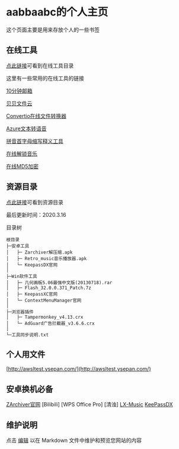# aabbaabc的个人主页

这个页面主要是用来存放个人的一些书签


## 在线工具

[点此链接](https://aabbaabc.github.io/onlinetools.html)可看到在线工具目录

这里有一些常用的在线工具的链接

[10分钟邮箱](https://10minutemail.org/)

[贝贝文件云](https://xbeibeix.com/file/)

[Convertio在线文件转换器](https://convertio.co/zh)

[Azure文本转语音](https://azure.microsoft.com/zh-cn/services/cognitive-services/text-to-speech/)

[拼音首字母缩写释义工具](https://aabbaabc.github.io/nbnhhsh/)

[在线解锁音乐](https://aabbaabc.github.io/unlock_music/)

[在线MD5加密](https://aabbaabc.github.io/md5)

## 资源目录

[点此链接](https://aabbaabc.github.io/ziyuan.html)可看到资源目录

最后更新时间：2020.3.16

目录树
```
根目录  
├─安卓工具  
│   ├─ Zarchiver解压缩.apk  
│   ├─ Retro_music音乐播放器.apk  
│   └─ KeepassDX官网  
│  
├─Win软件工具  
│   ├─ 几何画板5.06最强中文版(20130718).rar  
│   ├─ Flash_32.0.0.371_Patch.7z  
│   ├─ KeepassXC官网  
│   └─ ContextMenuManager官网  
│  
├─浏览器插件  
│   ├─ Tampermonkey_v4.13.crx  
│   └─ AdGuard广告拦截器_v3.6.6.crx 
│   
└─工具同步说明.txt  
```

## 个人用文件
[http://awsltest.ysepan.com/](http://awsltest.ysepan.com/)

## 安卓换机必备
[ZArchiver官网](http://www.zdevs.ru/en/za/apk.html)
[Bilibili]
[WPS Office Pro]
[清浊]
[LX-Music](https://github.com/lyswhut/lx-music-mobile)
[KeePassDX](https://github.com/Kunzisoft/KeePassDX)


## 维护说明

点击 [编辑](https://github.com/aabbaabc/aabbaabc.github.io/edit/main/index.md) 以在 Markdown 文件中维护和预览您网站的内容
